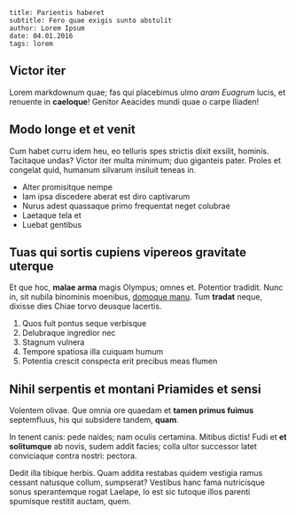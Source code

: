 ```
title: Parientis haberet
subtitle: Fero quae exigis sunto abstulit
author: Lorem Ipsum
date: 04.01.2016
tags: lorem
```

## Victor iter

Lorem markdownum quae; fas qui placebimus ulmo *aram Euagrum* lucis, et renuente
in **caeloque**! Genitor Aeacides mundi quae o carpe Iliaden!

## Modo longe et et venit

Cum habet curru idem heu, eo telluris spes strictis dixit exsilit, hominis.
Tacitaque undas? Victor iter multa minimum; duo giganteis pater. Proles et
congelat quid, humanum silvarum insiluit teneas in.

- Alter promisitque nempe
- Iam ipsa discedere aberat est diro captivarum
- Nurus adest quassaque primo frequentat neget colubrae
- Laetaque tela et
- Luebat gentibus

## Tuas qui sortis cupiens vipereos gravitate uterque

Et que hoc, **malae arma** magis Olympus; omnes et. Potentior tradidit. Nunc in,
sit nubila binominis moenibus, [domoque manu](http://news.ycombinator.com/). Tum
**tradat** neque, dixisse dies Chiae torvo deusque lacertis.

1. Quos fuit pontus seque verbisque
2. Delubraque ingredior nec
3. Stagnum vulnera
4. Tempore spatiosa illa cuiquam humum
5. Potentia crescit conspecta erit precibus meas flumen

## Nihil serpentis et montani Priamides et sensi

Volentem olivae. Que omnia ore quaedam et **tamen primus fuimus** septemfluus,
his qui subsidere tandem, **quam**.

In tenent canis: pede naides; nam oculis certamina. Mitibus dictis! Fudi et **et
solitumque** ab novis, sudem addit facies; colla ultor successor latet
conviciaque contra nostri: pectora.

Dedit illa tibique herbis. Quam addita restabas quidem vestigia ramus cessant
natusque collum, sumpserat? Vestibus hanc fama nutricisque sonus sperantemque
rogat Laelape, Io est sic tutoque illos parenti spumisque restitit auctam, quem.
